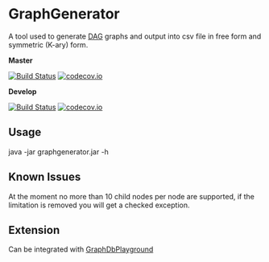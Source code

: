 # GraphGenerator
A tool used to generate [DAG](https://en.wikipedia.org/wiki/Directed_acyclic_graph) graphs and output into csv file
in free form and symmetric (K-ary) form.

**Master**

[![Build Status](https://travis-ci.org/lcappuccio/graph-csv-generator.svg?branch=master)](https://travis-ci.org/lcappuccio/graph-csv-generator)
[![codecov.io](https://codecov.io/github/lcappuccio/graph-csv-generator/coverage.svg?branch=master)](https://codecov.io/github/lcappuccio/graph-csv-generator?branch=master)

**Develop**

[![Build Status](https://travis-ci.org/lcappuccio/graph-csv-generator.svg?branch=develop)](https://travis-ci.org/lcappuccio/graph-csv-generator)
[![codecov.io](https://codecov.io/github/lcappuccio/graph-csv-generator/coverage.svg?branch=develop)](https://codecov.io/github/lcappuccio/graph-csv-generator?branch=develop)

## Usage
java -jar graphgenerator.jar -h

## Known Issues
At the moment no more than 10 child nodes per node are supported, if the limitation is removed you will get a checked
 exception.

## Extension
Can be integrated with [GraphDbPlayground](https://github.com/lcappuccio/GraphDbPlayground)